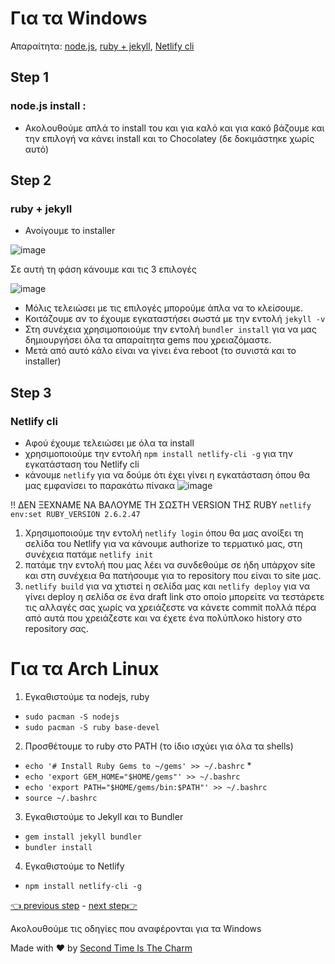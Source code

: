 # Για τα Windows

Απαραίτητα: [node.js](https://nodejs.org/en/download/), [ruby + jekyll](https://rubyinstaller.org/downloads/), [Netlify cli](https://cli.netlify.com/) 
## Step 1 

### node.js install :

-   Ακολουθούμε απλά το install του και για καλό και για κακό βάζουμε
    και την επιλογή να κάνει install και το Chocolatey (δε δοκιμάστηκε
    χωρίς αυτό)

## Step 2

### ruby + jekyll

-   Ανοίγουμε το installer

![image](https://user-images.githubusercontent.com/45509916/200146200-ee3e7b04-9d70-41c3-9783-35678d46a9c2.png)

Σε αυτή τη φάση κάνουμε και τις 3 επιλογές

![image](https://user-images.githubusercontent.com/45509916/200145993-08c1436b-ce9c-4684-a170-1c82474a449c.png)

-   Μόλις τελειώσει με τις επιλογές μπορούμε άπλα να το κλείσουμε.
-   Κοιτάζουμε αν το έχουμε εγκαταστήσει σωστά με την εντολή `jekyll -v`
-   Στη συνέχεια χρησιμοποιούμε την εντολή `bundler install` για να μας
    δημιουργήσει όλα τα απαραίτητα gems που χρειαζόμαστε.
-   Μετά από αυτό κάλο είναι να γίνει ένα reboot (το συνιστά και το
    installer)

## Step 3

### Netlify cli

-   Αφού έχουμε τελειώσει με όλα τα install
-   χρησιμοποιούμε την εντολή `npm install netlify-cli -g` για την
    εγκατάσταση του Netlify cli
-   κάνουμε `netlify` για να δούμε ότι έχει γίνει η εγκατάσταση όπου θα
    μας εμφανίσει το παρακάτω πίνακα
    ![image](https://user-images.githubusercontent.com/45509916/200147017-2995fe4f-2c45-4e80-a03b-960d2ffddd0a.png)

:bangbang: ΔΕΝ ΞΕΧΝΑΜΕ ΝΑ ΒΑΛΟΥΜΕ ΤΗ ΣΩΣΤΗ VERSION ΤΗΣ RUBY
`netlify env:set RUBY_VERSION 2.6.2.47`

1.  Χρησιμοποιούμε την εντολή `netlify login` όπου θα μας ανοίξει τη
    σελίδα του Netlify για να κάνουμε authorize το τερματικό μας, στη
    συνέχεια πατάμε `netlify init`
2.  πατάμε την εντολή που μας λέει να συνδεθούμε σε ήδη υπάρχον site και
    στη συνέχεια θα πατήσουμε για το repository που είναι το site μας.
3.  `netlify build` για να χτιστεί η σελίδα μας και `netlify deploy` για
    να γίνει deploy η σελίδα σε ένα draft link στο οποίο μπορείτε να
    τεστάρετε τις αλλαγές σας χωρίς να χρειάζεστε να κάνετε commit πολλά
    πέρα από αυτά που χρειάζεστε και να έχετε ένα πολύπλοκο history στο
    repository σας.

# Για τα Arch Linux

1.  Εγκαθιστούμε τα nodejs, ruby

-   `sudo pacman -S nodejs`
-   `sudo pacman -S ruby base-devel`

2.  Προσθέτουμε το ruby στο PATH (το ίδιο ισχύει για όλα τα shells)

-   `echo '# Install Ruby Gems to ~/gems' >> ~/.bashrc` \*
-   `echo 'export GEM_HOME="$HOME/gems"' >> ~/.bashrc`
-   `echo 'export PATH="$HOME/gems/bin:$PATH"' >> ~/.bashrc`
-   `source ~/.bashrc`

3.  Εγκαθιστούμε το Jekyll και το Bundler

-   `gem install jekyll bundler`
-   `bundler install`

4.  Εγκαθιστούμε το Netlify

-   `npm install netlify-cli -g`

[👈 previous step](https://github.com/Second-Time-Is-The-Charm/Main/discussions/7) -
[next step👉](https://github.com/Second-Time-Is-The-Charm/Main/discussions/11)

Ακολουθούμε τις οδηγίες που αναφέρονται για τα Windows

Made with :heart: by [Second Time Is The Charm](https://github.com/Second-Time-Is-The-Charm)
